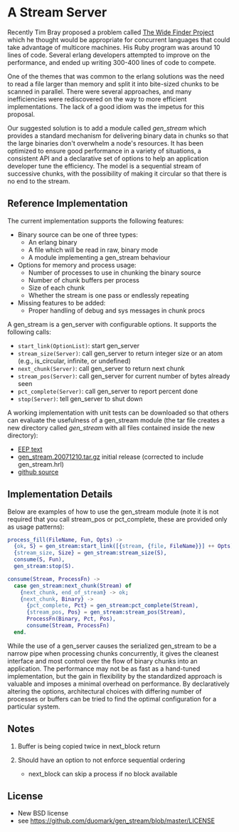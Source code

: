 # A Stream Server

Recently Tim Bray proposed a problem called [The Wide Finder
Project](http://www.tbray.org/ongoing/When/200x/2007/09/20/Wide-Finder)
which he thought would be appropriate for concurrent languages that could
take advantage of multicore machines. His Ruby program was around 10 lines
of code. Several erlang developers attempted to improve on the performance,
and ended up writing 300-400 lines of code to compete.

One of the themes that was common to the erlang solutions was the need to
read a file larger than memory and split it into bite-sized chunks to be
scanned in parallel. There were several approaches, and many inefficiencies
were rediscovered on the way to more efficient implementations. The lack of
a good idiom was the impetus for this proposal.

Our suggested solution is to add a module called *gen\_stream* which
provides a standard mechanism for delivering binary data in chunks so that
the large binaries don't overwhelm a node's resources. It has been optimized
to ensure good performance in a variety of situations, a consistent API and
a declarative set of options to help an application developer tune the
efficiency. The model is a sequential stream of successive chunks, with the
possibility of making it circular so that there is no end to the stream.

## Reference Implementation

The current implementation supports the following features:

- Binary source can be one of three types:
    -   An erlang binary
    -   A file which will be read in raw, binary mode
    -   A module implementing a gen\_stream behaviour
- Options for memory and process usage:
    -   Number of processes to use in chunking the binary source
    -   Number of chunk buffers per process
    -   Size of each chunk
    -   Whether the stream is one pass or endlessly repeating
- Missing features to be added:
    -   Proper handling of debug and sys messages in chunk procs

A gen\_stream is a gen\_server with configurable options. It supports the
following calls:

- `start_link(OptionList)`: start gen\_server
- `stream_size(Server)`: call gen\_server to return integer size or an atom (e.g., is\_circular, infinite, or undefined)
- `next_chunk(Server)`: call gen\_server to return next chunk
- `stream_pos(Server)`: call gen\_server for current number of bytes already seen
- `pct_complete(Server)`: call gen\_server to report percent done
- `stop(Server)`: tell gen\_server to shut down

A working implementation with unit tests can be downloaded so that others
can evaluate the usefulness of a gen\_stream module (the tar file creates a
new directory called *gen\_stream* with all files contained inside the new
directory):

- [EEP text](http://duomark.com/erlang/proposals/eep_gen_stream.txt)
- [gen\_stream.20071210.tar.gz](http://duomark.com/erlang/proposals/gen_stream.20071210.tar.gz) initial release (corrected to include gen\_stream.hrl)
- [github source](https://github.com/duomark/gen_stream)

## Implementation Details

Below are examples of how to use the gen\_stream module (note it is not
required that you call stream\_pos or pct\_complete, these are provided only
as usage patterns):

```erlang
process_fill(FileName, Fun, Opts) ->
  {ok, S} = gen_stream:start_link([{stream, {file, FileName}}] ++ Opts),
  {stream_size, Size} = gen_stream:stream_size(S),
  consume(S, Fun),
  gen_stream:stop(S).

consume(Stream, ProcessFn) ->
  case gen_stream:next_chunk(Stream) of
    {next_chunk, end_of_stream} -> ok;
    {next_chunk, Binary} ->
      {pct_complete, Pct} = gen_stream:pct_complete(Stream),
      {stream_pos, Pos} = gen_stream:stream_pos(Stream),
      ProcessFn(Binary, Pct, Pos),
      consume(Stream, ProcessFn)
  end.
```

While the use of a gen\_server causes the serialized gen\_stream to be a
narrow pipe when processing chunks concurrently, it gives the cleanest
interface and most control over the flow of binary chunks into an
application. The performance may not be as fast as a hand-tuned
implementation, but the gain in flexibility by the standardized approach is
valuable and imposes a minimal overhead on performance. By declaratively
altering the options, architectural choices with differing number of
processes or buffers can be tried to find the optimal configuration for a
particular system.


## Notes

1. Buffer is being copied twice in next_block return

1. Should have an option to not enforce sequential ordering
    - next_block can skip a process if no block available

## License

- New BSD license
- see https://github.com/duomark/gen_stream/blob/master/LICENSE
